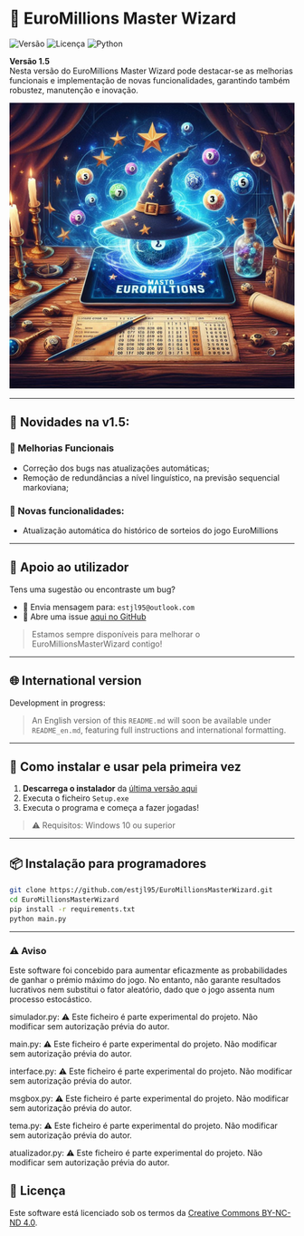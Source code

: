 # 🎲 EuroMillions Master Wizard

![Versão](https://img.shields.io/github/v/release/estjl95/EuroMillionsMasterWizard)
![Licença](https://img.shields.io/badge/licença-CC--BY--NC--ND%204.0-lightgrey)
![Python](https://img.shields.io/badge/python-3.11+-yellow)

**Versão 1.5**  
Nesta versão do EuroMillions Master Wizard pode destacar-se as melhorias funcionais e implementação de novas funcionalidades, garantindo também robustez, manutenção e inovação.

![splash](splash.png)

---

## 🚀 Novidades na v1.5:

### 🔧 Melhorias Funcionais
- Correção dos bugs nas atualizações automáticas;
- Remoção de redundâncias a nível linguístico, na previsão sequencial markoviana;


### 📍 Novas funcionalidades:
- Atualização automática do histórico de sorteios do jogo EuroMillions

---

## 💬 Apoio ao utilizador

Tens uma sugestão ou encontraste um bug?

- 📩 Envia mensagem para: `estjl95@outlook.com`
- 🐞 Abre uma issue [aqui no GitHub](https://github.com/estjl95/EuroMillionsMasterWizard/issues)

> Estamos sempre disponíveis para melhorar o EuroMillionsMasterWizard contigo!

---

## 🌐 International version

Development in progress:

> An English version of this `README.md` will soon be available under `README_en.md`, featuring full instructions and international formatting.

---

## 🚀 Como instalar e usar pela primeira vez

1. **Descarrega o instalador** da [última versão aqui](https://github.com/estjl95/EuroMillionsMasterWizard/releases)
2. Executa o ficheiro `Setup.exe`
3. Executa o programa e começa a fazer jogadas!

> ⚠️ Requisitos: Windows 10 ou superior

---

## 📦 Instalação para programadores

```bash
git clone https://github.com/estjl95/EuroMillionsMasterWizard.git
cd EuroMillionsMasterWizard
pip install -r requirements.txt
python main.py
```
---

### ⚠️ Aviso

Este software foi concebido para aumentar eficazmente as probabilidades de ganhar o prémio máximo do jogo. No entanto, não garante resultados lucrativos nem substitui o fator aleatório, dado que o jogo assenta num processo estocástico.

simulador.py:
⚠️ Este ficheiro é parte experimental do projeto.
Não modificar sem autorização prévia do autor.

main.py:
⚠️ Este ficheiro é parte experimental do projeto.
Não modificar sem autorização prévia do autor.

interface.py:
⚠️ Este ficheiro é parte experimental do projeto.
Não modificar sem autorização prévia do autor.

msgbox.py:
⚠️ Este ficheiro é parte experimental do projeto.
Não modificar sem autorização prévia do autor.

tema.py:
⚠️ Este ficheiro é parte experimental do projeto.
Não modificar sem autorização prévia do autor.

atualizador.py:
⚠️ Este ficheiro é parte experimental do projeto.
Não modificar sem autorização prévia do autor.

## 📜 Licença

Este software está licenciado sob os termos da [Creative Commons BY-NC-ND 4.0](https://creativecommons.org/licenses/by-nc-nd/4.0/).

